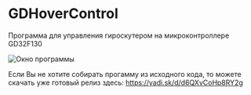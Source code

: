 # GDHoverControl
Программа для управления гироскутером на микроконтроллере GD32F130

![Окно программы](https://downloader.disk.yandex.ru/preview/88201859f16934a1cdb5b67528fe6366eaf88165dfd90541a45202889ef18192/6047bc7f/7qcFJc46hwZ8AKwWrPuN21iq63D33TRzZNamkXLgZh3qC5sXemvWPRA98gU58DK8m8xxkWhisFp0kfYEW2zXyQ%3D%3D?uid=0&filename=окно_программы.png&disposition=inline&hash=&limit=0&content_type=image%2Fpng&owner_uid=0&tknv=v2&size=2048x2048 "Окно программы")



Если Вы не хотите собирать прогамму из исходного кода, то можете скачать уже готовый релиз здесь: https://yadi.sk/d/d6QXvCoHp8RY2g
